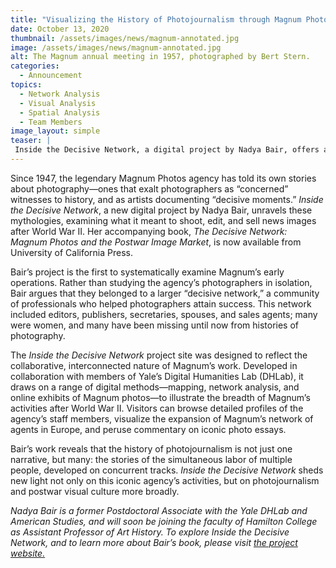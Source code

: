 ```yaml
---
title: "Visualizing the History of Photojournalism through Magnum Photos' 'Decisive Network'"
date: October 13, 2020
thumbnail: /assets/images/news/magnum-annotated.jpg
image: /assets/images/news/magnum-annotated.jpg
alt: The Magnum annual meeting in 1957, photographed by Bert Stern.
categories:
  - Announcement
topics: 
  - Network Analysis
  - Visual Analysis
  - Spatial Analysis
  - Team Members
image_layout: simple
teaser: |
 Inside the Decisive Network, a digital project by Nadya Bair, offers a new history of the legendary Magnum Photos agency, examining what it meant to shoot, edit, and sell photojournalism after World War II. Bair's accompanying book is now out from University of California Press.
---
```


Since 1947, the legendary Magnum Photos agency has told its own stories about photography—ones that exalt photographers as “concerned” witnesses to history, and as artists documenting “decisive moments.” *Inside the Decisive Network*, a new digital project by Nadya Bair, unravels these mythologies, examining what it meant to shoot, edit, and sell news images after World War II. Her accompanying book, *The Decisive Network: Magnum Photos and the Postwar Image Market*, is now available from University of California Press.
 
Bair’s project is the first to systematically examine Magnum’s early operations. Rather than studying the agency’s photographers in isolation, Bair argues that they belonged to a larger “decisive network,” a community of professionals who helped photographers attain success. This network included editors, publishers, secretaries, spouses, and sales agents; many were women, and many have been missing until now from histories of photography.
 
The *Inside the Decisive Network* project site was designed to reflect the collaborative, interconnected nature of Magnum’s work. Developed in collaboration with members of Yale’s Digital Humanities Lab (DHLab), it draws on a range of digital methods—mapping, network analysis, and online exhibits of Magnum photos—to illustrate the breadth of Magnum’s activities after World War II. Visitors can browse detailed profiles of the agency’s staff members, visualize the expansion of Magnum’s network of agents in Europe, and peruse commentary on iconic photo essays.
 
Bair’s work reveals that the history of photojournalism is not just one narrative, but many: the stories of the simultaneous labor of multiple people, developed on concurrent tracks. *Inside the Decisive Network* sheds new light not only on this iconic agency’s activities, but on photojournalism and postwar visual culture more broadly.

*Nadya Bair is a former Postdoctoral Associate with the Yale DHLab and American Studies, and will soon be joining the faculty of Hamilton College as Assistant Professor of Art History. To explore Inside the Decisive Network, and to learn more about Bair’s book, please visit <a href='http://thedecisivenetwork.com/' target='_blank'>the project website.</a>*
